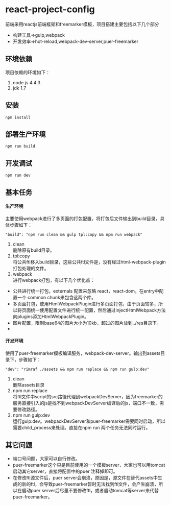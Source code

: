 # react-project-config
前端采用reactjs前端框架和freemarker模板，项目搭建主要包括以下几个部分
- 构建工具=>gulp,webpack
- 开发效率=>hot-reload,webpack-dev-server,puer-freemarker

## 环境依赖
项目依赖的环境如下：
1. node.js 4.4.3
2. jdk 1.7

## 安装
    npm install
## 部署生产环境
    npm run build
## 开发调试
    npm run dev

## 基本任务
#### 生产环境
主要使用webpack进行了多页面的打包配置，将打包后文件输出到build目录，具体步骤如下：
```
"build": "npm run clean && gulp tpl:copy && npm run webpack"
```
1. clean  
  删除原有build目录。
2. tpl:copy  
  将公共ftl移入build目录，这些公共ftl文件是，没有经过html-webpack-plugin打包处理的文件。
3. webpack  
  进行webpack打包，有以下几个优化点：
-  公共进行统一打包，externals 配置来忽略 react，react-dom。在entry中配置一个 common chunk来包含这两个库。
-  多页面打包，使用HtmlWebpackPlugin进行多页面打包，由于页面较多，所以将页面统一使用配置文件进行统一配置，然后通过injectHtmlWebpack方法向plugins添加HtmlWebpackPlugin。
-  图片配置，限制base64的图片大小为10kb，超过的图片放到../res目录下。
-  
#### 开发环境
使用了puer-freemarker模板编译服务，webpack-dev-server。输出到assets目录下，步骤如下：
```
"dev": "rimraf ./assets && npm run replace && npm run gulp:dev"
```
1. clean  
  删除assets目录
2. npm run replace  
  将ftl文件中script的src路径代理到webpackDevServer，因为freemarker的服务直接引入的js是找不到webpackDevServer编译后的js，端口不一致，需要修改路径。
3. npm run gulp:dev  
  运行gulp:dev。webpackDevServer和puer-freemarker需要同时启动，所以需要child_process来处理。直接在npm run 两个任务无法同时运行。

## 其它问题
- 端口号问题，大家可以自行修改。
- puer-freemarker这个只是目前使用的一个模板server，大家也可以用tomcat启动其它server，直接将配置中的puer 注释掉即可。
- 在修改ftl源文件后，puer server会崩溃，原因是，源文件在替代assets中生成的新的ftl，会导致puer-freemarker暂时无法找到ftl文件，会产生崩溃，所以在启动puer server后尽量不要修改ftl，或者启动tomcat等server来代替puer-freemarker。
